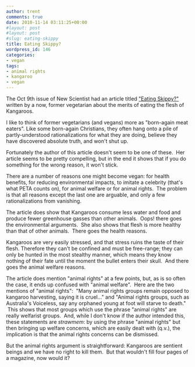 ```yaml
---
author: trent
comments: true
date: 2010-11-14 03:11:25+00:00
#layout: post
#layout: post
#slug: eating-skippy
title: Eating Skippy?
wordpress_id: 146
categories:
- vegan
tags:
- animal rights
- kangaroo
- vegan
---
```


The Oct 9th issue of New Scientist had an article titled ["Eating Skippy?"](http://www.newscientist.com/article/mg20827811.400-eating-skippy-is-kangaroo-the-kindest-meat.html) written by a now, former vegetarian about the merits of eating the flesh of Kangaroos.

I like to think of former vegetarians (and vegans) more as "born-again meat eaters". Like some born-again Christians, they often hang onto a pile of partly-understood rationalizations for what they are doing, believe they have discovered absolute truth, and won't shut up.

Fortunately the author of this article doesn't seem to be one of these.  Her article seems to be pretty compelling, but in the end it shows that if you do something for the wrong reason, it won't stick.

There are a number of reasons one might become vegan: for health benefits, for reducing environmental impacts, to imitate a celebrity (that's what PETA counts on), for animal welfare or for animal rights.  The problem is that all reasons except the last one are arguable, and only a few rationalizations from vanishing.

The article does show that Kangaroos consume less water and food and produce fewer greenhouse gasses than other animals.  Oops! there goes the environmental arguments.  She also shows that flesh is more healthy than that of other animals.  There goes the health reasons.

Kangaroos are very easily stressed, and that stress ruins the taste of their flesh. Therefore they can't be confined and must be free-range; they can only be hunted in the most stealthy manner, which means they know nothing of their fate until the moment the bullet enters their skull.  And there goes the animal welfare reasons.

The article does mention "animal rights" at a few points, but, as is so often the case, it ends up confused with "animal welfare".  Here are the two mentions of "animal rights":  "Many animal rights groups remain opposed to kangaroo harvesting, saying it is cruel..." and "Animal rights groups, such as Australia's Voiceless, say any orphaned young at foot will starve to death."  This shows that most groups which use the phrase "animal rights" are really welfarist groups.  And, while I don't know if the author intended this, these statements are _strawmem_: by using the phrase "animal rights" but then bringing up welfare concerns, which are easily dealt with (q.v.), the implication is that the animal rights concerns can be dismissed.

But the animal rights argument is straightforward: Kangaroos are sentient beings and we have no right to kill them.  But that wouldn't fill four pages of a magazine, now would it?
